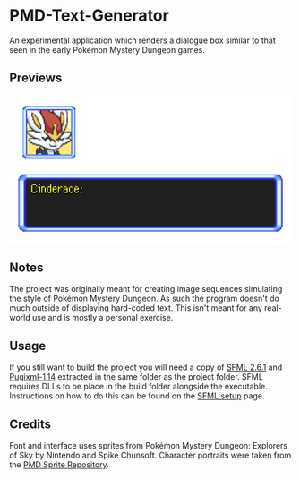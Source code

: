 # PMD-Text-Generator
An experimental application which renders a dialogue box similar to that seen in the early Pokémon Mystery Dungeon games.

## Previews
![Cinderace](Previews/preview_01.gif "Cinderace")

## Notes
The project was originally meant for creating image sequences simulating the style of Pokémon Mystery Dungeon. As such the program doesn't do much outside of displaying hard-coded text. This isn't meant for any real-world use and is mostly a personal exercise.

## Usage
If you still want to build the project you will need a copy of [SFML 2.6.1](https://www.sfml-dev.org/download/sfml/2.6.1/) and [Pugixml-1.14](https://github.com/zeux/pugixml/releases/download/v1.14/pugixml-1.14.zip) extracted in the same folder as the project folder. SFML requires DLLs to be place in the build folder alongside the executable. Instructions on how to do this can be found on the [SFML setup](https://www.sfml-dev.org/tutorials/2.6/start-vc.php) page.

## Credits
Font and interface uses sprites from Pokémon Mystery Dungeon: Explorers of Sky by Nintendo and Spike Chunsoft.
Character portraits were taken from the [PMD Sprite Repository](https://sprites.pmdcollab.org/).
